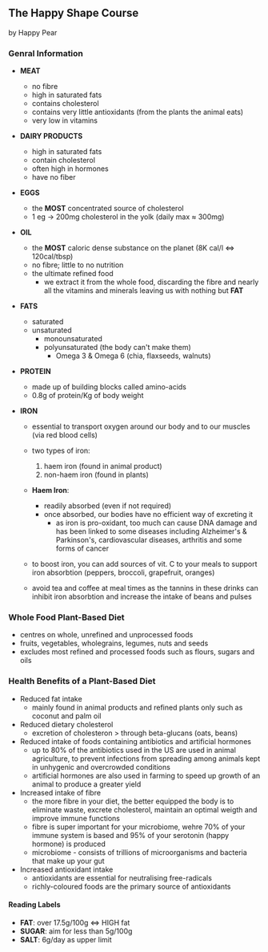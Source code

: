 ## The Happy Shape Course
by Happy Pear

### **Genral Information**

* **MEAT**
  * no fibre
  * high in saturated fats
  * contains cholesterol
  * contains very little antioxidants (from the plants the animal eats)
  * very low in vitamins
  
* **DAIRY PRODUCTS**
  * high in saturated fats
  * contain cholesterol
  * often high in hormones
  * have no fiber
  
* **EGGS**
  * the **MOST** concentrated source of cholesterol
  * 1 eg -> 200mg cholesterol in the yolk (daily max ≈ 300mg)
 
* **OIL**
  * the **MOST** caloric dense substance on the planet (8K cal/l <=> 120cal/tbsp)
  * no fibre; little to no nutrition
  * the ultimate refined food
    * we extract it from the whole food, discarding the fibre and nearly all the vitamins and minerals leaving us with nothing but **FAT**

* **FATS**
  * saturated
  * unsaturated
    * monounsaturated
    * polyunsaturated (the body can't make them)
      * Omega 3 & Omega 6 (chia, flaxseeds, walnuts) 
      
* **PROTEIN**
  * made up of building blocks called amino-acids
  * 0.8g of protein/Kg of body weight
  
* **IRON**
  * essential to transport oxygen around our body and to our muscles (via red blood cells)
  * two types of iron:
    1. haem iron (found in animal product)
    1. non-haem iron (found in plants)
    
  * **Haem Iron**:
    * readily absorbed (even if not required)
    * once absorbed, our bodies have no efficient way of excreting it
      * as iron is pro-oxidant, too much can cause DNA damage and has been linked to some diseases including Alzheimer's & Parkinson's, cardiovascular diseases, arthritis and some forms of cancer
      
  * to boost iron, you can add sources of vit. C to your meals to support iron absorbtion (peppers, broccoli, grapefruit, oranges)
  * avoid tea and coffee at meal times as the tannins in these drinks can inhibit iron absorbtion and increase the intake of beans and pulses
  
  
### **Whole Food Plant-Based Diet**
- centres on whole, unrefined and unprocessed foods
- fruits, vegetables, wholegrains, legumes, nuts and seeds
- excludes most refined and processed foods such as flours, sugars and oils

### Health Benefits of a Plant-Based Diet
* Reduced fat intake
  * mainly found in animal products and refined plants only such as coconut and palm oil
* Reduced dietary cholesterol
  * excretion of cholesteron > through beta-glucans (oats, beans)
* Reduced intake of foods containing antibiotics and artificial hormones
  * up to 80% of the antibiotics used in the US are used in animal agriculture, to prevent infections from spreading among animals kept in unhygenic and overcrowded conditions
  * artificial hormones are also used in farming to speed up growth of an animal to produce a greater yield
* Increased intake of fibre
  * the more fibre in your diet, the better equipped the body is to eliminate waste, excrete cholesterol, maintain an optimal weigth and improve immune functions
  * fibre is super important for your microbiome, wehre 70% of your immune system is based and 95% of your serotonin (happy hormone) is produced
  * microbiome - consists of trillions of microorganisms and bacteria that make up your gut
* Increased antioxidant intake
  * antioxidants are essential for neutralising free-radicals
  * richly-coloured foods are the primary source of antioxidants
  
 #### Reading Labels
 * **FAT**: over 17.5g/100g <=> HIGH fat
 * **SUGAR**: aim for less than 5g/100g
 * **SALT**: 6g/day as upper limit

